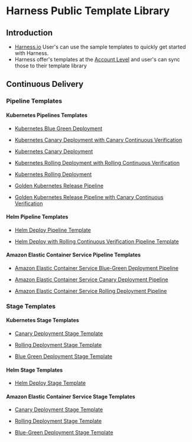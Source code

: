 # Harness Public Template Library

## Introduction

- [Harness.io](https://www.harness.io/) User's can use the sample templates to quickly get started with Harness. 
- Harness offer's templates at the [Account Level](https://developer.harness.io/docs/platform/Templates/template#templates-at-scopes) and user's can sync those to their template library

## Continuous Delivery

### Pipeline Templates

#### Kubernetes Pipelines Templates

- [Kubernetes Blue Green Deployment](https://github.com/thisrohangupta/harness-consumer-templates-library/blob/main/Pipelines/cd/kubernetes/kubernetes-blue-green-deployment-pipeline.md)

- [Kubernetes Canary Deployment with Canary Continuous Verification](https://github.com/thisrohangupta/harness-consumer-templates-library/blob/main/Pipelines/cd/kubernetes/kubernetes-canary-cv-pipeline.md)

- [Kubernetes Canary Deployment](https://github.com/thisrohangupta/harness-consumer-templates-library/blob/main/Pipelines/cd/kubernetes/kubernetes-canary-deployment-pipeline.md)

- [Kubernetes Rolling Deployment with Rolling Continuous Verification](https://github.com/thisrohangupta/harness-consumer-templates-library/blob/main/Pipelines/cd/kubernetes/kubernetes-rolling-cv-pipeline.md)

- [Kubernetes Rolling Deployment](https://github.com/thisrohangupta/harness-consumer-templates-library/blob/main/Pipelines/cd/kubernetes/kubernetes-rolling-deployment-pipeline.md)

- [Golden Kubernetes Release Pipeline](https://github.com/thisrohangupta/harness-consumer-templates-library/blob/main/Pipelines/cd/kubernetes/kubernetes-golden-pipeline-sample.md)

- [Golden Kubernetes Release Pipeline with Canary Continuous Verification](https://github.com/thisrohangupta/harness-consumer-templates-library/blob/main/Pipelines/cd/kubernetes/kubernetes-golden-pipeline-sample-cv.md)

#### Helm Pipeline Templates

- [Helm Deploy Pipeline Template](https://github.com/thisrohangupta/harness-consumer-templates-library/blob/main/Pipelines/cd/helm/native-helm-deployment.md)

- [Helm Deploy with Rolling Continuous Verification Pipeline Template](https://github.com/thisrohangupta/harness-consumer-templates-library/blob/main/Pipelines/cd/helm/native-helm-deployment-cv.md)

#### Amazon Elastic Container Service Pipeline Templates

- [Amazon Elastic Container Service Blue-Green Deployment Pipeline](https://github.com/thisrohangupta/harness-consumer-templates-library/blob/main/Pipelines/cd/amazon-elastic-container-services/ecs-bluegreen.md)

- [Amazon Elastic Container Service Canary Deployment Pipeline](https://github.com/thisrohangupta/harness-consumer-templates-library/blob/main/Pipelines/cd/amazon-elastic-container-services/ecs-canary.md)

- [Amazon Elastic Container Service Rolling Deployment Pipeline](https://github.com/thisrohangupta/harness-consumer-templates-library/blob/main/Pipelines/cd/amazon-elastic-container-services/ecs-rolling.md)




### Stage Templates

#### Kubernetes Stage Templates

- [Canary Deployment Stage Template](https://github.com/thisrohangupta/harness-consumer-templates-library/blob/main/Stage/cd/kubernetes/canary-k8s-deployment.md)

- [Rolling Deployment Stage Template](https://github.com/thisrohangupta/harness-consumer-templates-library/blob/main/Stage/cd/kubernetes/rolling-k8s-deployment.md)

- [Blue Green Deployment Stage Template](https://github.com/thisrohangupta/harness-consumer-templates-library/blob/main/Stage/cd/kubernetes/blue-green-k8s-deployment.md)

#### Helm Stage Templates

- [Helm Deploy Stage Template](https://github.com/thisrohangupta/harness-consumer-templates-library/blob/main/Stage/cd/helm/helm-deployment.md)

#### Amazon Elastic Container Service Stage Templates

- [Canary Deployment Stage Template](https://github.com/thisrohangupta/harness-consumer-templates-library/blob/main/Stage/cd/amazon-elastic-container-services/ecs-canary.md)

- [Rolling Deployment Stage Template](https://github.com/thisrohangupta/harness-consumer-templates-library/blob/main/Stage/cd/amazon-elastic-container-services/ecs-rolling.md)

- [Blue-Green Deployment Stage Template](https://github.com/thisrohangupta/harness-consumer-templates-library/blob/main/Stage/cd/amazon-elastic-container-services/ecs-bluegreen.md)